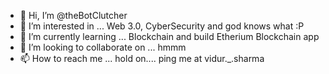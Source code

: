 - 👋 Hi, I’m @theBotClutcher
- 👀 I’m interested in ... Web 3.0, CyberSecurity and god knows what :P
- 🌱 I’m currently learning ... Blockchain and build Etherium Blockchain app
- 💞️ I’m looking to collaborate on ... hmmm
- 📫 How to reach me ... hold on.... ping me at vidur._.sharma

<!---
theBotClutcher/theBotClutcher is a ✨ special ✨ repository because its `README.md` (this file) appears on your GitHub profile.
You can click the Preview link to take a look at your changes.
--->
